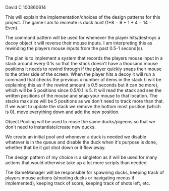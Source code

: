 David C 100860614

This will explain the implementation/choices of the design patterns for this project.
The game I am to recreate is duck hunt (1+8 = 9 + 1 + 4 = 14 = Even).

The command pattern will be used for whenever the player hits/destroys a decoy object it will reverse their mouse inputs. I am interpreting this as rewinding the players mouse inputs from the past 0.5-1 second(s).

The plan is to implement a system that records the players mouse input in a stack around every 0.1s so that the stack doesn't have a thousand mouse positions it needs to rewind through if the player quickly snaps their mouse to the other side of the screen. When the player hits a decoy it will run a command that checks the previous x number of items in the stack (I will be explaining this as if the rewind amount is 0.5 seconds but it can be more), which will be 5 positions since 0.5/0.1 is 5. It will read the stack and see the written positions of the mouse and snap your mouse to that location. The stacks max size will be 5 positions as we don't need to track more than that. If we want to update the stack we remove the bottom most position (which is 0), move everything down and add the new position.

Object Pooling will be used to reuse the same ducks/pigeons so that we don't need to instantiate/create new ducks.

We create an initial pool and whenever a duck is needed we disable whatever is in the queue and disable the duck when it's purpose is done, whether that be it got shot down or it flew away. 

The design pattern of my choice is a singleton as it will be used for many actions that would otherwise take up a lot more scripts than needed. 

The GameManager will be responsible for spawning ducks, keeping track of players mouse actions (shooting ducks or navigating menus if implemented), keeping track of score, keeping track of shots left, etc.
